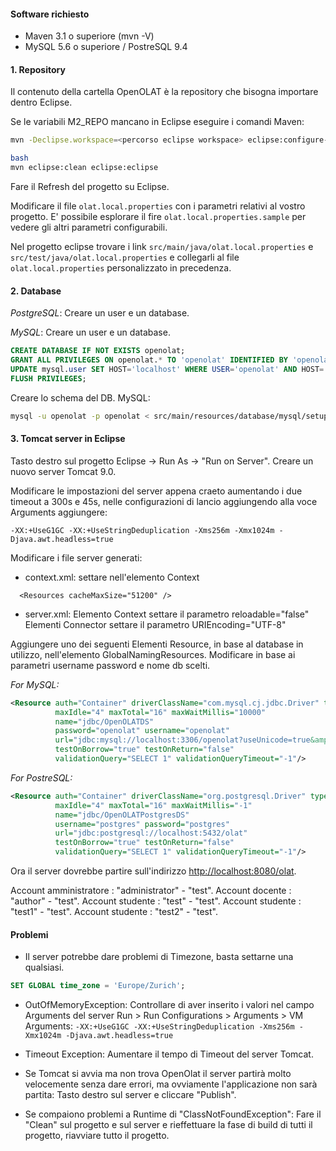 #### Software richiesto
* Maven 3.1 o superiore (mvn -V)
* MySQL 5.6 o superiore / PostreSQL 9.4

#### 1. Repository

Il contenuto della cartella OpenOLAT è la repository che bisogna importare dentro Eclipse.

Se le variabili M2_REPO mancano in Eclipse eseguire i comandi Maven:

```bash
mvn -Declipse.workspace=<percorso eclipse workspace> eclipse:configure-workspace

bash
mvn eclipse:clean eclipse:eclipse
```

Fare il Refresh del progetto su Eclipse. 

Modificare il file `olat.local.properties` con i parametri relativi al vostro progetto. E' possibile esplorare il fire
`olat.local.properties.sample` per vedere gli altri parametri configurabili.


Nel progetto eclipse trovare i link `src/main/java/olat.local.properties` e `src/test/java/olat.local.properties` e collegarli al file `olat.local.properties` personalizzato in precedenza.
  

#### 2. Database

*PostgreSQL*: Creare un user e un database.
 
*MySQL*: Creare un user e un database.

```sql
CREATE DATABASE IF NOT EXISTS openolat;
GRANT ALL PRIVILEGES ON openolat.* TO 'openolat' IDENTIFIED BY 'openolat';
UPDATE mysql.user SET HOST='localhost' WHERE USER='openolat' AND HOST='%';
FLUSH PRIVILEGES;
```
 
Creare lo schema del DB. MySQL:

```bash
mysql -u openolat -p openolat < src/main/resources/database/mysql/setupDatabase.sql
```


#### 3. Tomcat server in Eclipse

Tasto destro sul progetto Eclipse -> Run As -> "Run on Server".
Creare un nuovo server Tomcat 9.0.

Modificare le impostazioni del server appena craeto aumentando i due timeout a 300s e 45s, nelle configurazioni di lancio aggiungendo alla voce Arguments aggiungere:

```
-XX:+UseG1GC -XX:+UseStringDeduplication -Xms256m -Xmx1024m -Djava.awt.headless=true
```

Modificare i file server generati:
* context.xml: settare nell'elemento Context
```
  <Resources cacheMaxSize="51200" />
```

* server.xml: Elemento Context settare il parametro reloadable="false" 
Elementi Connector settare il parametro URIEncoding="UTF-8"

Aggiungere uno dei seguenti Elementi Resource, in base al database in utilizzo, nell'elemento GlobalNamingResources.
Modificare in base ai parametri username password e nome db scelti.

*For MySQL:*

```xml
<Resource auth="Container" driverClassName="com.mysql.cj.jdbc.Driver" type="javax.sql.DataSource"
          maxIdle="4" maxTotal="16" maxWaitMillis="10000"
          name="jdbc/OpenOLATDS"
          password="openolat" username="openolat"
          url="jdbc:mysql://localhost:3306/openolat?useUnicode=true&amp;characterEncoding=UTF-8&amp;cachePrepStmts=true&amp;cacheCallableStmts=true&amp;autoReconnectForPools=true"
          testOnBorrow="true" testOnReturn="false"
          validationQuery="SELECT 1" validationQueryTimeout="-1"/>
```

*For PostreSQL:*

```xml
<Resource auth="Container" driverClassName="org.postgresql.Driver" type="javax.sql.DataSource"
          maxIdle="4" maxTotal="16" maxWaitMillis="-1"
          name="jdbc/OpenOLATPostgresDS"
          username="postgres" password="postgres"
          url="jdbc:postgresql://localhost:5432/olat"
          testOnBorrow="true" testOnReturn="false"
          validationQuery="SELECT 1" validationQueryTimeout="-1"/>
```

Ora il server dovrebbe partire sull'indirizzo [http://localhost:8080/olat](http://localhost:8080/olat).

Account amministratore : "administrator" - "test".
Account docente : "author" - "test".
Account studente : "test" - "test".
Account studente : "test1" - "test".
Account studente : "test2" - "test".

#### Problemi

* Il server potrebbe dare problemi di Timezone, basta settarne una qualsiasi.

```sql
SET GLOBAL time_zone = 'Europe/Zurich';
```

* OutOfMemoryException: Controllare di aver inserito i valori nel campo Arguments del server Run > Run Configurations > Arguments > VM Arguments: `-XX:+UseG1GC -XX:+UseStringDeduplication -Xms256m -Xmx1024m -Djava.awt.headless=true`

* Timeout Exception: Aumentare il tempo di Timeout del server Tomcat.

* Se Tomcat si avvia ma non trova OpenOlat il server partirà molto velocemente senza dare errori, ma ovviamente l'applicazione non sarà partita: Tasto destro sul server e cliccare "Publish".

* Se compaiono problemi a Runtime di "ClassNotFoundException": Fare il "Clean" sul progetto e sul server e rieffettuare la fase di build di tutti il progetto, riavviare tutto il progetto.